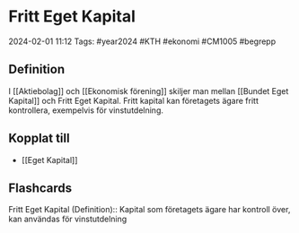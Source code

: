 # Fritt Eget Kapital

2024-02-01 11:12
Tags: #year2024 #KTH #ekonomi #CM1005 #begrepp

## Definition

I [[Aktiebolag]] och [[Ekonomisk förening]] skiljer man mellan [[Bundet Eget Kapital]] och Fritt Eget Kapital. Fritt kapital kan företagets ägare fritt kontrollera, exempelvis för vinstutdelning.

## Kopplat till

- [[Eget Kapital]]

## Flashcards

Fritt Eget Kapital (Definition):: Kapital som företagets ägare har kontroll över, kan användas för vinstutdelning
<!--SR:!2024-02-06,4,270!2024-02-07,4,272-->
